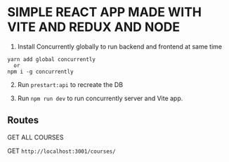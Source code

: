 # SIMPLE REACT APP MADE WITH VITE AND REDUX AND NODE

1. Install Concurrently globally to run backend and frontend at same time

```
yarn add global concurrently
  or
npm i -g concurrently
```

2. Run `prestart:api` to recreate the DB

3. Run `npm run dev` to run concurrently server and Vite app.

## Routes

GET ALL COURSES

GET `http://localhost:3001/courses/`

